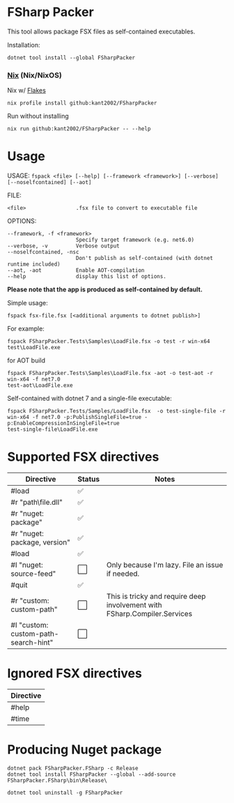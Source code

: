 ﻿FSharp Packer
=============

This tool allows package FSX files as self-contained executables.

Installation:

```shell
dotnet tool install --global FSharpPacker
```

### [Nix](https://nixos.org/manual/nix/stable/) (Nix/NixOS)

Nix w/ [Flakes](https://nixos.wiki/wiki/Flakes)
```
nix profile install github:kant2002/FSharpPacker
```

Run without installing
```
nix run github:kant2002/FSharpPacker -- --help
```

# Usage

USAGE: `fspack <file> [--help] [--framework <framework>] [--verbose] [--noselfcontained] [--aot] `

FILE:

    <file>                .fsx file to convert to executable file

OPTIONS:

    --framework, -f <framework>
                          Specify target framework (e.g. net6.0)
    --verbose, -v         Verbose output
    --noselfcontained, -nsc
                          Don't publish as self-contained (with dotnet runtime included)
    --aot, -aot           Enable AOT-compilation
    --help                display this list of options.


**Please note that the app is produced as self-contained by default.**



Simple usage:

```shell
fspack fsx-file.fsx [<additional arguments to dotnet publish>]
```

For example:
```shell
fspack FSharpPacker.Tests\Samples\LoadFile.fsx -o test -r win-x64
test\LoadFile.exe
```

for AOT build
```shell
fspack FSharpPacker.Tests\Samples\LoadFile.fsx -aot -o test-aot -r win-x64 -f net7.0
test-aot\LoadFile.exe
```

Self-contained with dotnet 7 and a single-file executable:
```shell
fspack FSharpPacker.Tests/Samples/LoadFile.fsx  -o test-single-file -r win-x64 -f net7.0 -p:PublishSingleFile=true -p:EnableCompressionInSingleFile=true
test-single-file\LoadFile.exe
```


# Supported FSX directives

| Directive | Status  | Notes |
| --------- | ------- | ----- 
| #load     | :white_check_mark: | |
| #r "path\file.dll"     | :white_check_mark: | |
| #r "nuget: package"     | :white_check_mark: | |
| #r "nuget: package, version"     | :white_check_mark: | |
| #load     | :white_check_mark: | |
| #I "nuget: source-feed"     | :white_large_square: | Only because I'm lazy. File an issue if needed. |
| #quit     | :white_check_mark: | |
| #r "custom: custom-path"     | :white_large_square: | This is tricky and require deep involvement with FSharp.Compiler.Services |
| #I "custom: custom-path-search-hint"     | :white_large_square: | |

# Ignored FSX directives

| Directive | 
| --------- | 
| #help     | 
| #time     | 

# Producing Nuget package

```shell
dotnet pack FSharpPacker.FSharp -c Release
dotnet tool install FSharpPacker --global --add-source FSharpPacker.FSharp\bin\Release\ 
```

```shell
dotnet tool uninstall -g FSharpPacker
```
